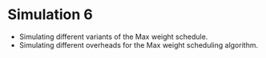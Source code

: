 # Simulation 6

- Simulating different variants of the Max weight schedule.
- Simulating different overheads for the Max weight scheduling algorithm.
